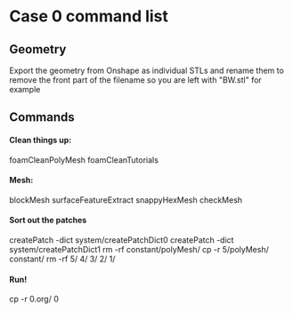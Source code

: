 # Case 0 command list

## Geometry
Export the geometry from Onshape as individual STLs and rename them to remove the front part of the filename so you are left with "BW.stl" for example

## Commands

#### Clean things up:
foamCleanPolyMesh
foamCleanTutorials

#### Mesh:
blockMesh
surfaceFeatureExtract
snappyHexMesh
checkMesh

#### Sort out the patches
createPatch -dict system/createPatchDict0
createPatch -dict system/createPatchDict1
rm -rf constant/polyMesh/
cp -r 5/polyMesh/ constant/
rm -rf 5/ 4/ 3/ 2/ 1/

#### Run!
cp -r 0.org/ 0



